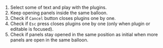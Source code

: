 1. Select some of text and play with the plugins.
2. Keep opening panels inside the same balloon.
3. Check if `Cancel` button closes plugins one by one.
4. Check if `Esc` press closes plugins one by one (only when plugin or editable is focused).
5. Check if panels stay opened in the same position as initial when more panels are open in the same balloon.
